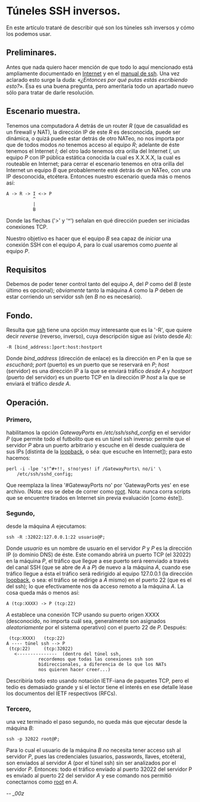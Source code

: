 # Túneles SSH inversos.

En este artículo trataré de describir qué son los túneles ssh inversos y cómo
los podemos usar.

## Preliminares.

Antes que nada quiero hacer mención de que todo lo aquí mencionado está
ampliamente documentado en [Internet][] y en el [manual de ssh][manssh]. Una vez
aclarado esto surge la duda: «*¿Entonces por qué putas estás escribiendo
esto?*». Ésa es una buena pregunta, pero ameritaría todo un apartado nuevo sólo
para tratar de darle resolución.

## Escenario muestra.

Tenemos una computadora *A* detrás de un router *R* (que de casualidad es un
firewall y NAT), la dirección IP de este *R* es desconocida, puede ser dinámica,
o quizá puede estar detrás de otro NATeo, no nos importa por que de todos modos
_no_ tenemos acceso al equipo *R*; adelante de éste tenemos el Internet *I*; del otro lado
tenemos otra orilla del Internet *I*, un equipo *P* con IP pública estática conocida 
la cual es X.X.X.X, la cual es routeable en Internet; para cerrar el escenario
tenemos en otra orilla del Internet un equipo *B* que probablemente esté detrás
de un NATeo, con una IP desconocida, etcétera. Entonces nuestro escenario queda
más o menos así:

	A -> R -> I <-> P
	          ^
	          |
	          B

Donde las flechas ('>' y '^') señalan en qué dirección pueden ser iniciadas
conexiones TCP.

Nuestro objetivo es hacer que el equipo *B* sea capaz de _iniciar_ una conexión
SSH con el equipo *A*, para lo cual usaremos como *puente* al equipo *P*.

## Requisitos

Debemos de poder tener control tanto del equipo *A*, del *P* como del *B*
(este último es opcional); _obviamente_ tanto la máquina *A* como la *P* deben
de estar corriendo un servidor ssh (en *B* no es necesario).

## Fondo.

Resulta que [ssh][manssh] tiene una opción muy interesante que es la '-R', que
quiere decir *reverse* (reverso, inverso), cuya descripción sigue así (visto
desde *A*):

	-R [bind_address:]port:host:hostport

Donde *bind_address* (dirección de enlace) es la dirección en *P* en la que se
*escuchará*; *port* (puerto) es un puerto que se reservará en *P*; *host*
(servidor) es una dirección IP a la que se enviará tráfico _desde A_ y
*hostport* (puerto del servidor) es un puerto TCP en la dirección IP *host* a la
que se enviará el tráfico _desde A_.

## Operación.

### Primero, 

habilitamos la opción *GatewayPorts* en */etc/ssh/sshd_config* en el
servidor *P* (que permite todo el futbolito que es un túnel ssh inverso: permite
que el servidor *P* abra un puerto arbitrario y escuche en él desde cualquiera
de sus IPs [distinta de la [loopback][], o séa: que escuche en Internet]); para
esto hacemos:

	perl -i -lpe 's!^#+!!, s!no!yes! if /GatewayPorts\ no/i' \
		/etc/ssh/sshd_config; 

Que reemplaza la línea '#GatewayPorts no' por 'GatewayPorts yes' en ese archivo.
(Nota: eso se debe de correr como [root][]. Nota: nunca corra scripts que se
 encuentre tirados en Internet sin previa evaluación [como éste]).

### Segundo, 

desde la máquina *A* ejecutamos:

	ssh -R :32022:127.0.0.1:22 usuario@P;

Donde *usuario* es un nombre de usuario en el servidor *P* y *P* es la dirección
IP (o dominio DNS) de éste. Este comando abrirá un puerto TCP (el 32022) en la
máquina *P*, el tráfico que llegue a ese puerto será reenviado a través del
canal SSH (que se abre de *A* a *P*) de nuevo a la máquina *A*, cuando ese
tráfico llegue a ésta el tráfico será redirigido al equipo 127.0.0.1 (la
dirección [loopback][], o sea: el tráfico se redirige a *A* mismo) en el puerto
22 (que es el del ssh); lo que efectivamente nos da acceso remoto a la máquina
*A*. La cosa queda más o menos así:

	A (tcp:XXXX) -> P (tcp:22)

*A* establece una conexión TCP usando su puerto origen XXXX (desconocido, no importa
cuál sea, generalmente son asignados *aleatoriamente* por el sistema operativo)
con el puerto 22 de *P*. Después:

	 (tcp:XXXX)	  (tcp:22)
	A ---- túnel ssh --> P
	 (tcp:22)	  (tcp:32022)
	   <---------------  (dentro del túnel ssh, 
				recordemos que todas las conexiones ssh son
				bidireccionales, a diferencia de lo que los NATs
				nos quieren hacer creer...)

Describiría todo esto usando notación IETF-iana de paquetes TCP, pero el tedio
es demasiado grande y si el lector tiene el interés en ese detalle léase los
documentos del IETF respectivos (RFCs).

### Tercero, 

una vez terminado el paso segundo, no queda más que ejecutar desde la
máquina *B*:

	ssh -p 32022 root@P;

Para lo cual el usuario de la máquina *B* _no_ necesita tener acceso ssh al
servidor *P*, pues las credenciales (usuarios, passwords, llaves, etcétera), son
enviados al servidor *A* (por el túnel ssh) sin ser analizados por el servidor
*P*. Entonces: todo el tráfico envíado al puerto 32022 del servidor P es envíado
al puerto 22 del servidor *A* y ese comando nos permitió conectarnos como
[root][] en *A*.

--
*_00z*

 [Internet]: http://google.com/
 [manssh]: http://www.openbsd.org/cgi-bin/man.cgi?query=ssh&apropos=0&sektion=0&manpath=OpenBSD+Current&arch=i386&format=html
 [loopback]: http://en.wikipedia.org/wiki/Loopback#Virtual_network_interface
 [root]: http://en.wikipedia.org/wiki/Root_user
